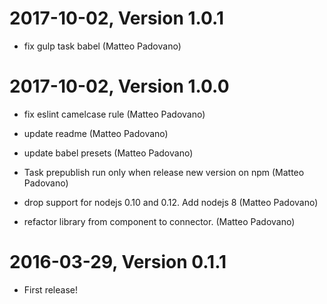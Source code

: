 2017-10-02, Version 1.0.1
=========================

 * fix gulp task babel (Matteo Padovano)


2017-10-02, Version 1.0.0
=========================

 * fix eslint camelcase rule (Matteo Padovano)

 * update readme (Matteo Padovano)

 * update babel presets (Matteo Padovano)

 * Task prepublish run only when release new version on npm (Matteo Padovano)

 * drop support for nodejs 0.10 and 0.12. Add nodejs  8 (Matteo Padovano)

 * refactor library from component to connector. (Matteo Padovano)


2016-03-29, Version 0.1.1
=========================

 * First release!
